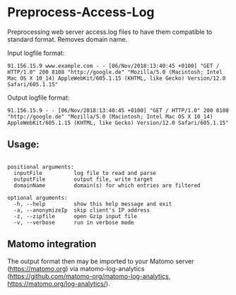 # Preprocess-Access-Log
Preprocessing web server access.log files to have them compatible to standard format. Removes domain name.

Input logfile format:
```
91.156.15.9 www.example.com - - [06/Nov/2018:13:40:45 +0100] "GET / HTTP/1.0" 200 8108 "http://google.de" "Mozilla/5.0 (Macintosh; Intel Mac OS X 10_14) AppleWebKit/605.1.15 (KHTML, like Gecko) Version/12.0 Safari/605.1.15"
```

Output logfile format:
```
91.156.15.9 - - [06/Nov/2018:13:40:45 +0100] "GET / HTTP/1.0" 200 8108 "http://google.de" "Mozilla/5.0 (Macintosh; Intel Mac OS X 10_14) AppleWebKit/605.1.15 (KHTML, like Gecko) Version/12.0 Safari/605.1.15"
```

## Usage:
```$ python processLog.py [-h] [-a] [-z] [-v] inputFile outputFile [domainName [domainName ...]]

positional arguments:
  inputFile          log file to read and parse
  outputFile         output file, write target
  domainName         domain(s) for which entries are filtered

optional arguments:
  -h, --help         show this help message and exit
  -a, --anonymizeIp  skip client's IP address
  -z, --zipfile      open Gzip input file
  -v, --verbose      run in verbose mode
```
## Matomo integration
The output format then may be imported to your Matomo server (https://matomo.org) via matomo-log-analytics (https://github.com/matomo-org/matomo-log-analytics, https://matomo.org/log-analytics/).

